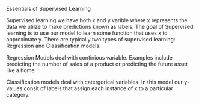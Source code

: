 Essentials of Supervised Learning

Supervised learning we have both x and y varible where x represents the data we utilze to make predictions known as labels. 
The goal of Supervised learning is to use our model to learn some function that uses x to approximate y.
There are typically two types of supervised learning: Regression and Classification models.

Regression Models deal with continious variable. Examples include predicting the number of sales of a product
or predicting the future asset like a home

Classification models deal with catergorical variables. In this model our y-values consit of labels that assign
each instance of x to a particular category.
